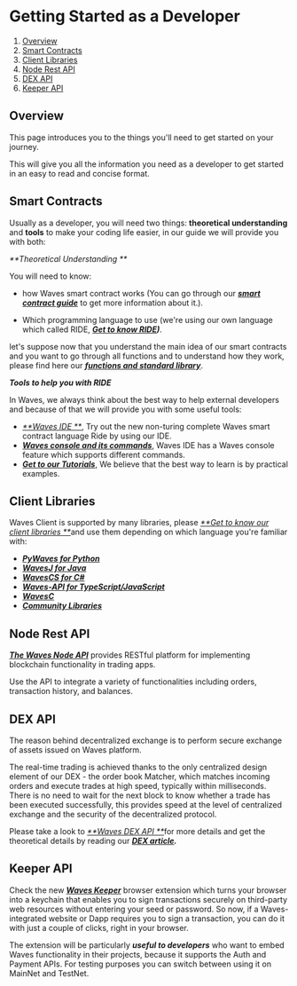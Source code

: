 # Getting Started as a Developer

1. [Overview](#overview)
2. [Smart Contracts](#smart-contracts)
3. [Client Libraries](#client-libraries)
4. [Node Rest API](#node-rest-api)
5. [DEX API](#dex-api)
6. [Keeper API](#keeper-api)

## Overview

This page introduces you to the things you'll need to get started on your journey.

This will give you all the information you need as a developer to get started in an easy to read and concise format.

## Smart Contracts

Usually as a developer, you will need two things: **theoretical understanding** and **tools** to make your coding life easier, in our guide we will provide you with both:

_**Theoretical Understanding **_

You will need to know:

* how Waves smart contract works \(You can go through our [_**smart contract guide**_](/technical-details/waves-contracts-language-description.md) to get more information about it.\).

* Which programming language to use \(we're using our own language which called RIDE, [_**Get to know RIDE**_](/technical-details/ride-language.md)_**\)**_.

let's suppose now that you understand the main idea of our smart contracts and you want to go through all functions and to understand how they work, please find here our [_**functions and standard library**_](/technical-details/waves-contracts-language-description/standard-library.md).

_**Tools to help you with RIDE**_

In Waves, we always think about the best way to help external developers and because of that we will provide you with some useful tools:

* [_**Waves IDE **_](https://ide.wavesplatform.com), Try out the new non-turing complete Waves smart contract language Ride by using our IDE.
* [_**Waves console and its commands**_](/technical-details/waves-contracts-language-description/waves-console-commands.md), Waves IDE has a Waves console feature which supports different commands.
* [_**Get to our Tutorials**_](/technical-details/video-tutorials-and-articles.md), We believe that the best way to learn is by practical examples.

## Client Libraries

Waves Client is supported by many libraries, please [_**Get to know our client libraries **_](/development-and-api/client-libraries.md)and use them depending on which language you're familiar with:

* [_**PyWaves for Python**_](/development-and-api/client-libraries/pywaves.md)
* [_**WavesJ for Java**_](/development-and-api/client-libraries/wavesj.md)
* [_**WavesCS for C\#**_](/development-and-api/client-libraries/wavescs.md)
* [_**Waves-API for TypeScript/JavaScript**_](https://github.com/wavesplatform/waves-api)
* [_**WavesC**_](/development-and-api/client-libraries/waves-c.md)
* [_**Community Libraries**_](/development-and-api/client-libraries/unofficial-libraries.md)

## Node Rest API

[_**The Waves Node API**_](/development-and-api/waves-node-rest-api.md) provides RESTful platform for implementing blockchain functionality in trading apps.

Use the API to integrate a variety of functionalities including orders, transaction history, and balances.

## DEX API

The reason behind decentralized exchange is to perform secure exchange of assets issued on Waves platform.

The real-time trading is achieved thanks to the only centralized design element of our DEX - the order book Matcher, which matches incoming orders and execute trades at high speed, typically within milliseconds. There is no need to wait for the next block to know whether a trade has been executed successfully, this provides speed at the level of centralized exchange and the security of the decentralized protocol.

Please take a look to [_**Waves DEX API **_](/development-and-api/dex-api/matcher.md)for more details and get the theoretical details by reading our [_**DEX article**_](/platform-features/decentralized-cryptocurrency-exchange-dex.md)_**.**_

## Keeper API

Check the new [_**Waves Keeper**_](/development-and-api/waves-keeper-api/waves-keeper-api.md) browser extension which turns your browser into a keychain that enables you to sign transactions securely on third-party web resources without entering your seed or password. So now, if a Waves-integrated website or Dapp requires you to sign a transaction, you can do it with just a couple of clicks, right in your browser.

The extension will be particularly _**useful to developers**_ who want to embed Waves functionality in their projects, because it supports the Auth and Payment APIs. For testing purposes you can switch between using it on MainNet and TestNet.

